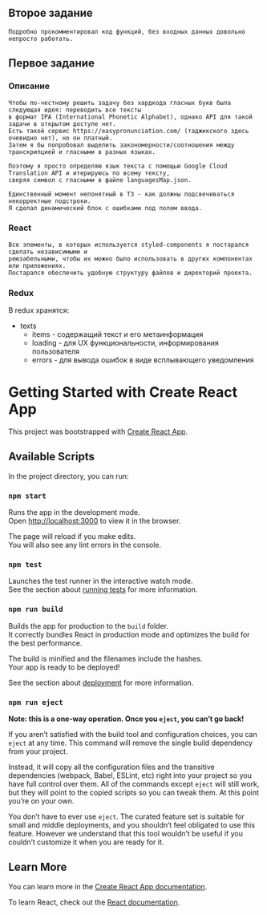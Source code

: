 ## Второе задание 
    Подробно прокомментировал код функций, без входных данных довольно непросто работать.
## Первое задание
  ### Описание
    Чтобы по-честному решить задачу без хардкода гласных букв была следующая идея: переводить все тексты
    в формат IPA (International Phonetic Alphabet), однако API для такой задачи в открытом доступе нет.
    Есть такой сервис https://easypronunciation.com/ (таджикского здесь очевидно нет), но он платный.  
    Затем я бы попробовал выделить закономерности/соотношения между транскрипцией и гласными в разных языках.
    
    Поэтому я просто определяю язык текста с помощью Google Cloud Translation API и итерируюсь по всему тексту,
    сверяя символ с гласными в файле languagesMap.json.  
    
    Единственный момент непонятный в ТЗ - как должны подсвечиваться некорректные подстроки. 
    Я сделал динамический блок с ошибками под полем ввода.
  ### React
    Все элементы, в которых используется styled-components я постарался сделать независимыми и 
    реюзабельными, чтобы их можно было использовать в других компонентах или приложениях.
    Постарался обеспечить удобную структуру файлов и директорий проекта.
  ### Redux
  В redux хранятся:
  - texts  
    - items - содержащий текст и его метаинформация
    - loading - для UX функциональности, информирования пользователя
    - errors - для вывода ошибок в виде всплывающего уведомления
   

# Getting Started with Create React App

This project was bootstrapped with [Create React App](https://github.com/facebook/create-react-app).

## Available Scripts

In the project directory, you can run:

### `npm start`

Runs the app in the development mode.\
Open [http://localhost:3000](http://localhost:3000) to view it in the browser.

The page will reload if you make edits.\
You will also see any lint errors in the console.

### `npm test`

Launches the test runner in the interactive watch mode.\
See the section about [running tests](https://facebook.github.io/create-react-app/docs/running-tests) for more information.

### `npm run build`

Builds the app for production to the `build` folder.\
It correctly bundles React in production mode and optimizes the build for the best performance.

The build is minified and the filenames include the hashes.\
Your app is ready to be deployed!

See the section about [deployment](https://facebook.github.io/create-react-app/docs/deployment) for more information.

### `npm run eject`

**Note: this is a one-way operation. Once you `eject`, you can’t go back!**

If you aren’t satisfied with the build tool and configuration choices, you can `eject` at any time. This command will remove the single build dependency from your project.

Instead, it will copy all the configuration files and the transitive dependencies (webpack, Babel, ESLint, etc) right into your project so you have full control over them. All of the commands except `eject` will still work, but they will point to the copied scripts so you can tweak them. At this point you’re on your own.

You don’t have to ever use `eject`. The curated feature set is suitable for small and middle deployments, and you shouldn’t feel obligated to use this feature. However we understand that this tool wouldn’t be useful if you couldn’t customize it when you are ready for it.

## Learn More

You can learn more in the [Create React App documentation](https://facebook.github.io/create-react-app/docs/getting-started).

To learn React, check out the [React documentation](https://reactjs.org/).
